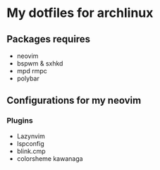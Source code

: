 # My dotfiles for archlinux
## Packages requires
- neovim 
- bspwm & sxhkd
- mpd rmpc 
- polybar 



## Configurations for my neovim
### Plugins
- Lazynvim
- lspconfig
- blink.cmp
- colorsheme kawanaga


